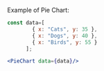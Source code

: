 Example of Pie Chart:

```jsx
const data=[
        { x: "Cats", y: 35 },
        { x: "Dogs", y: 40 },
        { x: "Birds", y: 55 }
      ];

<PieChart data={data}/>
```